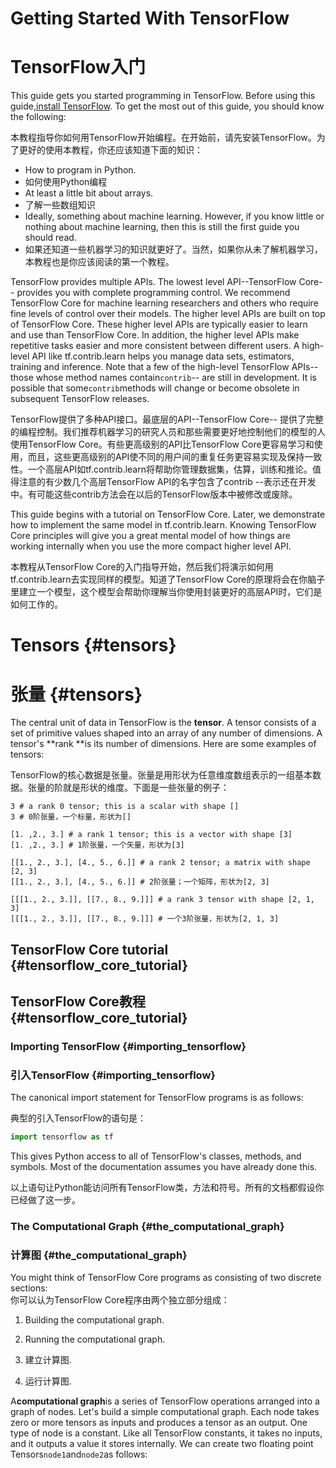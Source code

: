 # Getting Started With TensorFlow

# TensorFlow入门

This guide gets you started programming in TensorFlow. Before using this guide,[install TensorFlow](https://www.tensorflow.org/install/index). To get the most out of this guide, you should know the following:

本教程指导你如何用TensorFlow开始编程。在开始前，请先安装TensorFlow。为了更好的使用本教程，你还应该知道下面的知识：

* How to program in Python.
* 如何使用Python编程
* At least a little bit about arrays.
* 了解一些数组知识
* Ideally, something about machine learning. However, if you know little or nothing about machine learning, then this is still the first guide you should read.
* 如果还知道一些机器学习的知识就更好了。当然，如果你从未了解机器学习，本教程也是你应该阅读的第一个教程。

TensorFlow provides multiple APIs. The lowest level API--TensorFlow Core-- provides you with complete programming control. We recommend TensorFlow Core for machine learning researchers and others who require fine levels of control over their models. The higher level APIs are built on top of TensorFlow Core. These higher level APIs are typically easier to learn and use than TensorFlow Core. In addition, the higher level APIs make repetitive tasks easier and more consistent between different users. A high-level API like tf.contrib.learn helps you manage data sets, estimators, training and inference. Note that a few of the high-level TensorFlow APIs--those whose method names contain`contrib`-- are still in development. It is possible that some`contrib`methods will change or become obsolete in subsequent TensorFlow releases.

TensorFlow提供了多种API接口。最底层的API--TensorFlow Core-- 提供了完整的编程控制。我们推荐机器学习的研究人员和那些需要更好地控制他们的模型的人使用TensorFlow Core。有些更高级别的API比TensorFlow Core更容易学习和使用，而且，这些更高级别的API使不同的用户间的重复任务更容易实现及保持一致性。一个高层API如tf.contrib.learn将帮助你管理数据集，估算，训练和推论。值得注意的有少数几个高层TensorFlow API的名字包含了contrib --表示还在开发中。有可能这些contrib方法会在以后的TensorFlow版本中被修改或废除。

This guide begins with a tutorial on TensorFlow Core. Later, we demonstrate how to implement the same model in tf.contrib.learn. Knowing TensorFlow Core principles will give you a great mental model of how things are working internally when you use the more compact higher level API.

本教程从TensorFlow Core的入门指导开始，然后我们将演示如何用tf.contrib.learn去实现同样的模型。知道了TensorFlow Core的原理将会在你脑子里建立一个模型，这个模型会帮助你理解当你使用封装更好的高层API时，它们是如何工作的。

# Tensors {#tensors}

# 张量 {#tensors}

The central unit of data in TensorFlow is the **tensor**. A tensor consists of a set of primitive values shaped into an array of any number of dimensions. A tensor's **rank **is its number of dimensions. Here are some examples of tensors:

TensorFlow的核心数据是张量。张量是用形状为任意维度数组表示的一组基本数据。张量的阶就是形状的维度。下面是一些张量的例子：

```
3 # a rank 0 tensor; this is a scalar with shape []
3 # 0阶张量，一个标量，形状为[]

[1. ,2., 3.] # a rank 1 tensor; this is a vector with shape [3]
[1. ,2., 3.] # 1阶张量，一个矢量，形状为[3]

[[1., 2., 3.], [4., 5., 6.]] # a rank 2 tensor; a matrix with shape [2, 3]
[[1., 2., 3.], [4., 5., 6.]] # 2阶张量；一个矩阵，形状为[2, 3]

[[[1., 2., 3.]], [[7., 8., 9.]]] # a rank 3 tensor with shape [2, 1, 3]
[[[1., 2., 3.]], [[7., 8., 9.]]] # 一个3阶张量，形状为[2, 1, 3]
```

## TensorFlow Core tutorial {#tensorflow_core_tutorial}

## TensorFlow Core教程 {#tensorflow_core_tutorial}

### Importing TensorFlow {#importing_tensorflow}

### 引入TensorFlow {#importing_tensorflow}

The canonical import statement for TensorFlow programs is as follows:

典型的引入TensorFlow的语句是：

```py
import tensorflow as tf
```

This gives Python access to all of TensorFlow's classes, methods, and symbols. Most of the documentation assumes you have already done this.

以上语句让Python能访问所有TensorFlow类，方法和符号。所有的文档都假设你已经做了这一步。

### The Computational Graph {#the_computational_graph}

### 计算图 {#the_computational_graph}

You might think of TensorFlow Core programs as consisting of two discrete sections:  
你可以认为TensorFlow Core程序由两个独立部分组成：

1. Building the computational graph.
2. Running the computational graph.

1. 建立计算图.
2. 运行计算图.



A**computational graph**is a series of TensorFlow operations arranged into a graph of nodes. Let's build a simple computational graph. Each node takes zero or more tensors as inputs and produces a tensor as an output. One type of node is a constant. Like all TensorFlow constants, it takes no inputs, and it outputs a value it stores internally. We can create two floating point Tensors`node1`and`node2`as follows:

